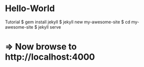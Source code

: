 # Hello-World
Tutorial
 $ gem install jekyll
 $ jekyll  new my-awesome-site
 $ cd my-awesome-site
 $ jekyll serve
# => Now browse to http://localhost:4000
